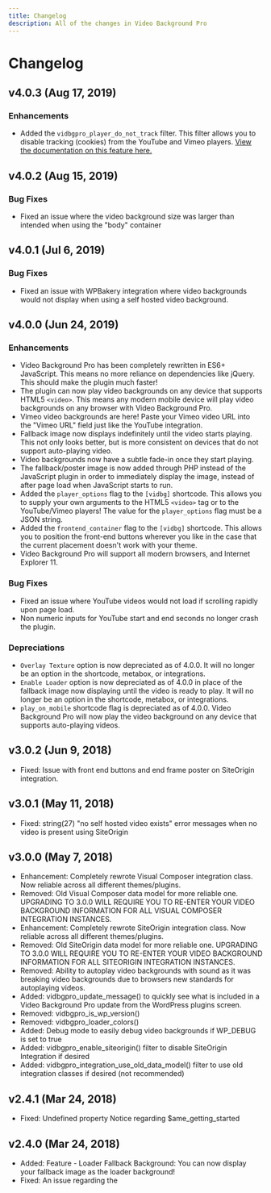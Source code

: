 ```yaml
---
title: Changelog
description: All of the changes in Video Background Pro
---
```


# Changelog

## v4.0.3 (Aug 17, 2019)
### Enhancements
* Added the `vidbgpro_player_do_not_track` filter. This filter allows you to disable tracking (cookies) from the YouTube and Vimeo players. [View the documentation on this feature here.](http://docs.pushlabs.co/video-background-pro/filters/do-not-track-cookies/)

## v4.0.2 (Aug 15, 2019)
### Bug Fixes
* Fixed an issue where the video background size was larger than intended when using the "body" container

## v4.0.1 (Jul 6, 2019)
### Bug Fixes
* Fixed an issue with WPBakery integration where video backgrounds would not display when using a self hosted video background.

## v4.0.0 (Jun 24, 2019)
### Enhancements
* Video Background Pro has been completely rewritten in ES6+ JavaScript. This means no more reliance on dependencies like jQuery. This should make the plugin much faster!
* The plugin can now play video backgrounds on any device that supports HTML5 `<video>`. This means any modern mobile device will play video backgrounds on any browser with Video Background Pro.
* Vimeo video backgrounds are here! Paste your Vimeo video URL into the "Vimeo URL" field just like the YouTube integration.
* Fallback image now displays indefinitely until the video starts playing. This not only looks better, but is more consistent on devices that do not support auto-playing video.
* Video backgrounds now have a subtle fade-in once they start playing.
* The fallback/poster image is now added through PHP instead of the JavaScript plugin in order to immediately display the image, instead of after page load when JavaScript starts to run.
* Added the `player_options` flag to the `[vidbg]` shortcode. This allows you to supply your own arguments to the HTML5 `<video>` tag or to the YouTube/Vimeo players! The value for the `player_options` flag must be a JSON string.
* Added the `frontend_container` flag to the `[vidbg]` shortcode. This allows you to position the front-end buttons wherever you like in the case that the current placement doesn't work with your theme.
* Video Background Pro will support all modern browsers, and Internet Explorer 11.

### Bug Fixes
* Fixed an issue where YouTube videos would not load if scrolling rapidly upon page load.
* Non numeric inputs for YouTube start and end seconds no longer crash the plugin.

### Depreciations
* `Overlay Texture` option is now depreciated as of 4.0.0. It will no longer be an option in the shortcode, metabox, or integrations.
* `Enable Loader` option is now depreciated as of 4.0.0 in place of the fallback image now displaying until the video is ready to play. It will no longer be an option in the shortcode, metabox, or integrations.
* `play_on_mobile` shortcode flag is depreciated as of 4.0.0. Video Background Pro will now play the video background on any device that supports auto-playing videos.

## v3.0.2 (Jun 9, 2018)
* Fixed: Issue with front end buttons and end frame poster on SiteOrigin integration.

## v3.0.1 (May 11, 2018)
* Fixed: string(27) "no self hosted video exists" error messages when no video is present using SiteOrigin

## v3.0.0 (May 7, 2018)
* Enhancement: Completely rewrote Visual Composer integration class. Now reliable across all different themes/plugins.
* Removed: Old Visual Composer data model for more reliable one. UPGRADING TO 3.0.0 WILL REQUIRE YOU TO RE-ENTER YOUR VIDEO BACKGROUND INFORMATION FOR ALL VISUAL COMPOSER INTEGRATION INSTANCES.
* Enhancement: Completely rewrote SiteOrigin integration class. Now reliable across all different themes/plugins.
* Removed: Old SiteOrigin data model for more reliable one. UPGRADING TO 3.0.0 WILL REQUIRE YOU TO RE-ENTER YOUR VIDEO BACKGROUND INFORMATION FOR ALL SITEORIGIN INTEGRATION INSTANCES.
* Removed: Ability to autoplay video backgrounds with sound as it was breaking video backgrounds due to browsers new standards for autoplaying videos.
* Added: vidbgpro_update_message() to quickly see what is included in a Video Background Pro update from the WordPress plugins screen.
* Removed: vidbgpro_is_wp_version()
* Removed: vidbgpro_loader_colors()
* Added: Debug mode to easily debug video backgrounds if WP_DEBUG is set to true
* Added: vidbgpro_enable_siteorigin() filter to disable SiteOrigin Integration if desired
* Added: vidbgpro_integration_use_old_data_model() filter to use old integration classes if desired (not recommended)

## v2.4.1 (Mar 24, 2018)
* Fixed: Undefined property Notice regarding $ame_getting_started

## v2.4.0 (Mar 24, 2018)
* Added: Feature - Loader Fallback Background: You can now display your fallback image as the loader background!
* Fixed: An issue regarding the <script> tag in wp_add_inline_script()

## v2.3.2 (Mar 8, 2018)
* Fixed: Cleaned up some code comments
* Added: function to delete Video Background Pro transients on deactivation
* Removed: API Activation is no longer required to use the plugin's features, but is still required in order to get updates and support.

## v2.3.1 (Mar 4, 2018)
* Added: If page has window.onYouTubePlayerAPIReady(), Video Background Pro will combine the function with Video Background Pro's to avoid conflicts
* Added: console.log() flags for testing

## v2.3.0 (Mar 2, 2018)
* Added: Public method to play video background .playVidbg()
* Added: Public method to pause video background .pauseVidbg()
* Added: Public method to mute video background .muteVidbg()
* Added: Public method to unmute video background .unMuteVidbg()
* Added: Public method to resize video background .resizeVidbg()
* Added: Plugin init calls are now added to the page using wp_add_inline_script()
* Removed: Depreicated [vidbgpro] shortcode

## v2.2.0 (Feb 14, 2018)
* Added: play_on_mobile shortcode option. Accepts true/false.
* Added: vidbgpro_script_deps() allows to add deps to Video Background Pro script
* Added: vidbgpro_enable_vc() filter for disabling Visual Composer integration
* Added: vidbgpro_play_on_mobile_default() filter for default mobile playback behavior

## v2.1.1 (Sep 25, 2017)
* Fixed: Removed old admin page

## v2.1.0 (Sep 24, 2017)
* Fixed: compatibility issue in High Sierra and IOS 11
* Added: Video playback on supported mobile devices!
* Added: License authentication for OTA plugin updates

## v2.0.0 (Jul 9, 2017)
* Major changes have been brought to v2 to better optimize the plugin and offer more features
* Fixed: Completely rewrote vidbg into one clean script to handle all functionality. More optimized and error free.
* Fixed: Issues experienced on some mobile devices.
* Fixed: open_basedir() issue some users were experiencing
* Added: Now .zip is just the WordPress installable. Just download and upload to get started.
* Added: Feature - Youtube Start Second
* Added: Feature - Youtube End Second
* Added: Feature - End video on fallback.
* Added: Feature - Custom CSS loader for self host and Youtube
* Fixed: Overlay not showing on mobile devices
* Fixed: All instances of Video Background Pro are now ran straight from the shortcode for more consistency.
* Fixed: Video Background Pro now will only call all YouTube elements if a YouTube video background instance exists to lower the risk of conflict
* Fixed: You can now add any YouTube video link type to the shortcode, metabox, etc.
* Fixed: All CSS was moved to an independent CSS file for faster loading and appearance.
* Added: Video backgrounds now load much faster due to better coding and optimization.
* Added: vidbgpro_metabox_priority() filter for changing the priority of the Video Background Pro metabox.
* Fixed: Video or iframe element will no longer be created and added to the page if mobile is detected for less clutter and faster load speeds.
* Fixed: YouTube videos will now load much faster now that you have the ability to toggle the CSS loader.

## v1.1.4 (Aug 3, 2016)
* Added: Better mobile device support.
* Added: Support for iPad Pro.
* Fixed: Issue with video showing in top left-hand area of screen before being resized.
* Fixed: License URLs

## v1.1.3 (Aug 2, 2016)
* Fixed: Issue with placeholder image showing up before the video
* Fixed: Slow video delay
* Added: Combined JS files for less http requests and faster load times

## v1.1.2 (Jul 12, 2016)
* Fixed compatibility issue with CMB2
* Added filter to change loader background color
* Added a post type filter to add new post types to VBP
* Fixed a display issue for YouTube videos when container was set to "body"
* Added frontend buttons position option
* Fixed an issue where the fallback image would show up before the video played

## v1.1.1 (Jun 21, 2016)
* Add localized text for backend
* Added preventDefault to advanced button
* Replaced spaces with tabs
* Added new [vidbg] shortcode. The [vidbgpro] shortcode is now deprecated

## v1.1.0 (Jun 9, 2016)
* Fixed an issue with the looping option when using the YouTube integration.

## v1.0.0 (Jun 5, 2016)
* Initial Release
